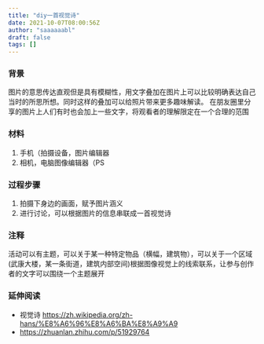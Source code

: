 ```yaml
---
title: "diy一首视觉诗"
date: 2021-10-07T08:00:56Z
author: "saaaaaabl"
draft: false
tags: []
---
```


### 背景

图片的意思传达直观但是具有模糊性，用文字叠加在图片上可以比较明确表达自己当时的所思所想。同时这样的叠加可以给照片带来更多趣味解读。
在朋友圈里分享的图片上人们有时也会加上一些文字，将观看者的理解限定在一个合理的范围

### 材料
1. 手机（拍摄设备，图片编辑器
2. 相机，电脑图像编辑器（PS

### 过程步骤
1. 拍摄下身边的画面，赋予图片涵义
2. 进行讨论，可以根据图片的信息串联成一首视觉诗

### 注释
活动可以有主题，可以关于某一种特定物品（横幅，建筑物），可以关于一个区域(武康大楼，某一条街道，建筑内部空间)根据图像视觉上的线索联系，让参与创作者的文字可以围绕一个主题展开

### 延伸阅读
- 视觉诗 https://zh.wikipedia.org/zh-hans/%E8%A6%96%E8%A6%BA%E8%A9%A9
- https://zhuanlan.zhihu.com/p/51929764



